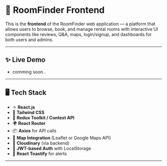 # 🏡 RoomFinder Frontend

This is the **frontend** of the RoomFinder web application — a platform that allows users to browse, book, and manage rental rooms with interactive UI components like reviews, Q&A, maps, login/signup, and dashboards for both users and admins.

---

## ✨ Live Demo 
- comming soon..

---

## 🖥️ Tech Stack

- ⚛️ **React.js**
- 💨 **Tailwind CSS**
- 🔄 **Redux Toolkit / Context API**
- 🌍 **React Router**
- 📦 **Axios** for API calls
- 🧭 **Map Integration** (Leaflet or Google Maps API)
- 📸 **Cloudinary** (via backend)
- 🔐 **JWT-based Auth** with LocalStorage
- 🔔 **React Toastify** for alerts

---



